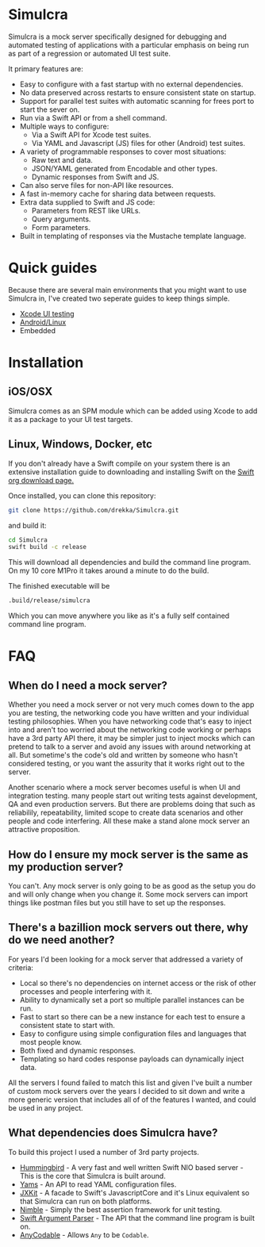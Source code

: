 # Simulcra

Simulcra is a mock server specifically designed for debugging and automated testing of applications with a particular emphasis on being run as part of a regression or automated UI test suite.

It primary features are:

* Easy to configure with a fast startup with no external dependencies.
* No data preserved across restarts to ensure consistent state on startup.
* Support for parallel test suites with automatic scanning for frees port to start the sever on.
* Run via a Swift API or from a shell command.
* Multiple ways to configure:
    * Via a Swift API for Xcode test suites.
    * Via YAML and Javascript (JS) files for other (Android) test suites.
* A variety of programmable responses to cover most situations:
    * Raw text and data.
    * JSON/YAML generated from Encodable and other types.
    * Dynamic responses from Swift and JS.
* Can also serve files for non-API like resources.
* A fast in-memory cache for sharing data between requests. 
* Extra data supplied to Swift and JS code:
    * Parameters from REST like URLs.
    * Query arguments.
    * Form parameters. 
* Built in templating of responses via the Mustache template language.

# Quick guides

Because there are several main environments that you might want to use Simulcra in, I've created two seperate guides to keep things simple.

* [Xcode UI testing](Xcode.md)
* [Android/Linux](Linux.md)
* Embedded

# Installation

## iOS/OSX

Simulcra comes as an SPM module which can be added using Xcode to add it as a package to your UI test targets.

## Linux, Windows, Docker, etc

If you don't already have a Swift compile on your system there is an extensive installation guide to downloading and installing Swift on the [Swift org download page.](https://www.swift.org/download/)

Once installed, you can clone this repository:

```bash
git clone https://github.com/drekka/Simulcra.git
```

and build it:

```bash
cd Simulcra
swift build -c release
```

This will download all dependencies and build the command line program. On my 10 core M1Pro it takes around a minute to do the build.

The finished executable will be

```bash
.build/release/simulcra
```

Which you can move anywhere you like as it's a fully self contained command line program.

# FAQ

## When do I need a mock server?

Whether you need a mock server or not very much comes down to the app you are testing, the networking code you have written and your individual testing philosophies. When you have networking code that's easy to inject into and aren't too worried about the networking code working or perhaps have a 3rd party API there, it may be simpler just to inject mocks which can pretend to talk to a server and avoid any issues with around networking at all. But sometime's the code's old and written by someone who hasn't considered testing, or you want the assurity that it works right out to the server.

Another scenario where a mock server becomes useful is when UI and integration testing. many people start out writing tests against development, QA and even production servers. But there are problems doing that such as reliabilily, repeatability, limited scope to create data scenarios and other people and code interfering. All these make a stand alone mock server an attractive proposition.

## How do I ensure my mock server is the same as my production server?

You can't. Any mock server is only going to be as good as the setup you do and will only change when you change it. Some mock servers can import things like postman files but you still have to set up the responses.

## There's a bazillion mock servers out there, why do we need another?

For years I'd been looking for a mock server that addressed a variety of criteria:

* Local so there's no dependencies on internet access or the risk of other processes and people interfering with it.
* Ability to dynamically set a port so multiple parallel instances can be run. 
* Fast to start so there can be a new instance for each test to ensure a consistent state to start with.
* Easy to configure using simple configuration files and languages that most people know.
* Both fixed and dynamic responses.
* Templating so hard codes response payloads can dynamically inject data.

All the servers I found failed to match this list and given I've built a number of custom mock servers over the years I decided to sit down and write a more generic version that includes all of of the features I wanted, and could be used in any project.

## What dependencies does Simulcra have?

To build this project I used a number of 3rd party projects.

* [Hummingbird][hummingbird] - A very fast and well written Swift NIO based server - This is the core that Simulcra is built around.
* [Yams][yams] - An API to read YAML configuration files.
* [JXKit][jxkit] - A facade to Swift's JavascriptCore and it's Linux equivalent so that Simulcra can run on both platforms. 
* [Nimble][nimble] - Simply the best assertion framework for unit testing.
* [Swift Argument Parser][swift-argument-parser] - The API that the command line program is built on.  
* [AnyCodable][any-codable] - Allows `Any` to be `Codable`.  
  
[hummingbird]: https://github.com/hummingbird-project/hummingbird
[yams]: https://github.com/jpsim/Yams
[jxkit]: https://github.com/jectivex/JXKit
[nimble]: https://github.com/Quick/Nimble
[swift-argument-parser]: https://github.com/apple/swift-argument-parser
[any-codable]: https://github.com/Flight-School/AnyCodable

  
